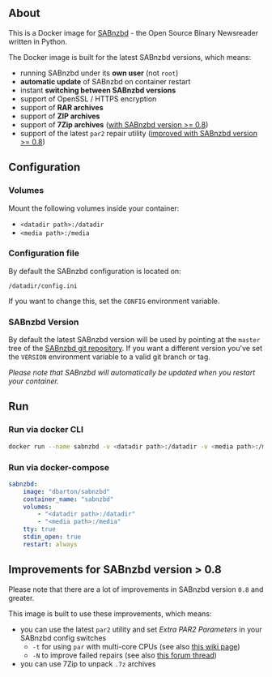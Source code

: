 ## About

This is a Docker image for [SABnzbd](http://sabnzbd.org/) - the Open Source Binary Newsreader written in Python.

The Docker image is built for the latest SABnzbd versions, which means:

* running SABnzbd under its __own user__ (not `root`)
* __automatic update__ of SABnzbd on container restart
* instant __switching between SABnzbd versions__
* support of OpenSSL / HTTPS encryption
* support of __RAR archives__
* support of __ZIP archives__
* support of __7Zip archives__ ([with SABnzbd version >= 0.8](#improvements-for-sabnzbd-version--08))
* support of the latest `par2` repair utility ([improved with SABnzbd version >= 0.8](#improvements-for-sabnzbd-version--08))

## Configuration

### Volumes

Mount the following volumes inside your container:

* `<datadir path>:/datadir`
* `<media path>:/media`

### Configuration file

By default the SABnzbd configuration is located on:

```
/datadir/config.ini
```

If you want to change this, set the `CONFIG` environment variable.

### SABnzbd Version

By default the latest SABnzbd version will be used by pointing at the `master` tree of the [SABnzbd git repository](https://github.com/sabnzbd/sabnzbd).
If you want a different version you've set the `VERSION` environment variable to a valid git branch or tag.

_Please note that SABnzbd will automatically be updated when you restart your container._

## Run

### Run via docker CLI

```bash
docker run --name sabnzbd -v <datadir path>:/datadir -v <media path>:/media dbarton/sabnzbd
```

### Run via docker-compose

```yaml
sabnzbd:
    image: "dbarton/sabnzbd"
    container_name: "sabnzbd"
    volumes:
        - "<datadir path>:/datadir"
        - "<media path>:/media"
    tty: true
    stdin_open: true
    restart: always
```

## Improvements for SABnzbd version > 0.8

Please note that there are a lot of improvements in SABnzbd version `0.8` and greater.

This image is built to use these improvements, which means:

* you can use the latest `par2` utility and set _Extra PAR2 Parameters_ in your SABnzbd config switches
  * `-t` for using `par` with multi-core CPUs (see also [this wiki page](http://wiki.sabnzbd.org/configure-switches#multi-core))
  * `-N` to improve failed repairs (see also [this forum thread](http://forums.sabnzbd.org/viewtopic.php?f=2&t=19913#p103827))
* you can use 7Zip to unpack `.7z` archives
